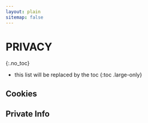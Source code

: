 ```yaml
---
layout: plain
sitemap: false
---
```


# PRIVACY
{:.no_toc}

* this list will be replaced by the toc
{:toc .large-only}

## Cookies

## Private Info
